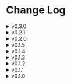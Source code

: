 Change Log
==========
<details>
<summary> v0.3.0 </summary>

* changed tuple struct to regular struct for ffi compatibility.
* added `new` static function. follows inner visibility rules

</details>
<details>
<summary> v0.2.1 </summary>

* changed `encap_enum_impl` to `__encap_enum_impl`.
  * `__encap_enum_impl` is hidden from documentation.
* fixed visibility bug for methods.
  * `get_bit` now has the same visibility as tuple struct data.

</details>
<details>
<summary> v0.2.0 </summary>

* fixed prefix negation bug.
* added `core::ops::Neg`
* **Breaking Changes**: 
  * initialization with local constants outside enum has been changed from `::global_const_name` to C cast syntax, which looks like `(enum ClassStyle) global_const_name`.
  * forced enumerations under a `mod` namespace to get rid of prior limitations.

</details>
<details>
<summary> v0.1.5 </summary>

* added ability for external constants to initialize variants

</details>
<details>
<summary> v0.1.4 </summary>

* updated links
* added github badge

</details>
<details>
<summary> v0.1.3 </summary>

* added assignment operators
* updated documentation

</details>
<details>
<summary> v0.1.2 </summary>

* fixed minor bug that uses incorrect fragment in repetition.

</details>
<details>
<summary> v0.1.1 </summary>

* Edited documentation to fix typos

</details>
<details>
<summary> v0.1.0 </summary>

* initial publish to crates.io

</details>